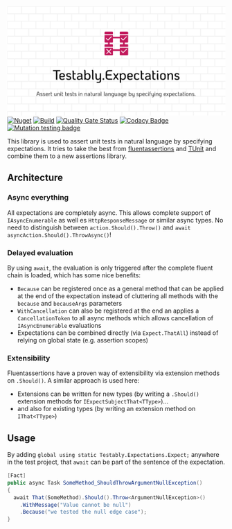 ![Testably.Expectations](https://raw.githubusercontent.com/Testably/Testably.Expectations/main/Docs/Images/social-preview.png)  
[![Nuget](https://img.shields.io/nuget/v/Testably.Expectations)](https://www.nuget.org/packages/Testably.Expectations)
[![Build](https://github.com/Testably/Testably.Expectations/actions/workflows/build.yml/badge.svg)](https://github.com/Testably/Testably.Expectations/actions/workflows/build.yml)
[![Quality Gate Status](https://sonarcloud.io/api/project_badges/measure?project=Testably_Testably.Expectations&branch=main&metric=alert_status)](https://sonarcloud.io/summary/overall?id=Testably_Testably.Expectations)
[![Codacy Badge](https://app.codacy.com/project/badge/Coverage/36bdcc367ba44d8b902dfc4897f1c0af)](https://app.codacy.com/gh/Testably/Testably.Expectations/dashboard?utm_source=gh&utm_medium=referral&utm_content=&utm_campaign=Badge_coverage)
[![Mutation testing badge](https://img.shields.io/endpoint?style=flat&url=https%3A%2F%2Fbadge-api.stryker-mutator.io%2Fgithub.com%2FTestably%2FTestably.Expectations%2Fmain)](https://dashboard.stryker-mutator.io/reports/github.com/Testably/Testably.Expectations/main)

This library is used to assert unit tests in natural language by specifying expectations.
It tries to take the best from [fluentassertions](https://github.com/fluentassertions/fluentassertions) and [TUnit](https://github.com/thomhurst/TUnit) and combine them to a new assertions library.

## Architecture

### Async everything
All expectations are completely async. This allows complete support of `IAsyncEnumerable` as well es `HttpResponseMessage` or similar async types.
No need to distinguish between `action.Should().Throw()` and `await asyncAction.Should().ThrowAsync()`!

### Delayed evaluation
By using `await`, the evaluation is only triggered after the complete fluent chain is loaded, which has some nice benefits:
- `Because` can be registered once as a general method that can be applied at the end of the expectation instead of cluttering all methods with the `because` and `becauseArgs` parameters
- `WithCancellation` can also be registered at the end an applies a `CancellationToken` to all async methods which allows cancellation of `IAsyncEnumerable` evaluations
- Expectations can be combined directly (via `Expect.ThatAll`) instead of relying on global state (e.g. assertion scopes)

### Extensibility
Fluentassertions have a proven way of extensibility via extension methods on `.Should()`. A similar approach is used here:
- Extensions can be written for new types (by writing a `.Should()` extension methods for `IExpectSubjectThat<TType>`)...
- and also for existing types (by writing an extension method on `IThat<TType>`)

## Usage

By adding `global using static Testably.Expectations.Expect;` anywhere in the test project, that `await` can be part of the sentence of the expectation.

  ```csharp
  [Fact]
  public async Task SomeMethod_ShouldThrowArgumentNullException()
  {
    await That(SomeMethod).Should().Throw<ArgumentNullException>()
      .WithMessage("Value cannot be null")
	  .Because("we tested the null edge case");
  }
  ```
